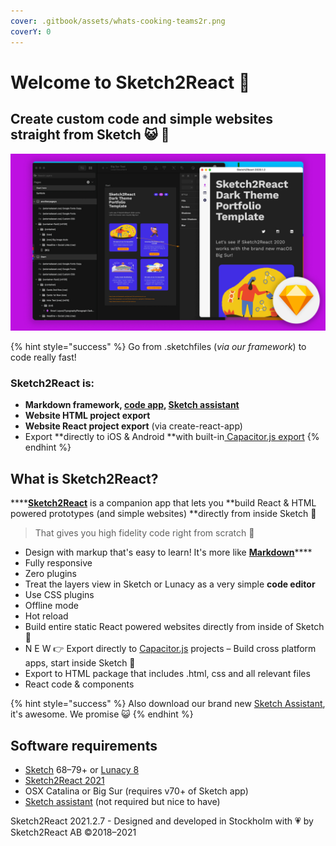 ```yaml
---
cover: .gitbook/assets/whats-cooking-teams2r.png
coverY: 0
---
```


# Welcome to Sketch2React 🏡

## Create custom code and simple websites straight from Sketch 😺 💎

![](.gitbook/assets/builtforsketchbigsur.jpg)

{% hint style="success" %}
Go from .sketchfiles (_via our framework_) to code really fast!

### Sketch2React is:

* **Markdown framework, **[**code app**](https://marketplace.sketch2react.io/product/sketch2react/)**, **[**Sketch assistant**](https://www.sketch.com/extensions/assistants/@sketch2react/sketch2react-assistant/)****
* **Website HTML project export**
* **Website React project export** (via create-react-app)
* Export **directly to iOS & Android **with built-in[ Capacitor.js export](https://sketch2react.gitbook.io/sketch2react-io/develop/exporting-to-code#export-to-capacitor-js)
{% endhint %}

## What is Sketch2React?

****[**Sketch2React**](https://sketch2react.io) is a companion app that lets you **build React & HTML powered prototypes (and simple websites) **directly from inside Sketch 💎

> That gives you high fidelity code right from scratch 💪

* Design with markup that's easy to learn! It's more like [**Markdown**](https://en.wikipedia.org/wiki/Markdown)****
* Fully responsive
* Zero plugins
* Treat the layers view in Sketch or Lunacy as a very simple **code editor**
* Use CSS plugins
* Offline mode
* Hot reload
* Build entire static React powered websites directly from inside of Sketch 🤯
* N E W 👉 Export directly to [Capacitor.js](https://capacitorjs.com) projects – Build cross platform apps, start inside Sketch 💪
* Export to HTML package that includes .html, css and all relevant files
* React code & components

{% hint style="success" %}
Also download our brand new [Sketch Assistant](https://www.sketch.com/extensions/assistants/@sketch2react/sketch2react-assistant/), it's awesome. We promise 😺
{% endhint %}

## Software requirements

* [Sketch](https://sketch.com) 68–79+ or [Lunacy 8](https://icons8.com/lunacy)
* [Sketch2React 2021](https://marketplace.sketch2react.io/product/sketch2react/)
* OSX Catalina or Big Sur (requires v70+ of Sketch app)
* [Sketch assistant](https://www.sketch.com/extensions/assistants/@sketch2react/sketch2react-assistant/) (not required but nice to have)

Sketch2React 2021.2.7 - Designed and developed in Stockholm with 💗 by Sketch2React AB ©2018–2021
